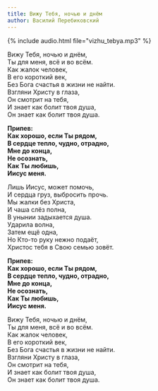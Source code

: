 ```yaml
---
title: Вижу Тебя, ночью и днём
author: Василий Перебиковский
---
```

{% include audio.html file="vizhu_tebya.mp3" %}

Вижу Тебя, ночью и днём,  
Ты для меня, всё и во всём.  
Как жалок человек,  
В его короткий век,  
Без Бога счастья в жизни не найти.  
Взгляни Христу в глаза,  
Он смотрит на тебя,  
И знает как болит твоя душа,  
Он знает как болит твоя душа.

**Припев:  
Как хорошо, если Ты рядом,  
В сердце тепло, чудно, отрадно,  
Мне до конца,  
Не осознать,  
Как Ты любишь,  
Иисус меня.**

Лишь Иисус, может помочь,  
И сердца груз, выбросить прочь.  
Мы жалки без Христа,  
И чаша слёз полна,  
В унынии задыхается душа.  
Ударила волна,  
Затем ещё одна,  
Но Кто-то руку нежно подаёт,  
Христос тебя в Свою семью зовёт.

**Припев:  
Как хорошо, если Ты рядом,  
В сердце тепло, чудно, отрадно,  
Мне до конца,  
Не осознать,  
Как Ты любишь,  
Иисус меня.**

Вижу Тебя, ночью и днём,  
Ты для меня, всё и во всём.  
Как жалок человек,  
В его короткий век,  
Без Бога счастья в жизни не найти.  
Взгляни Христу в глаза,  
Он смотрит на тебя,  
И знает как болит твоя душа,  
Он знает как болит твоя душа.
